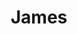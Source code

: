 ---
title: "James"
summary: "is used for this band - anything else needs its own artist name. Please do the necessary research and determine which \"James\" you are looking for. Formed in Manchester in 1982 by , , and . Signing, a year later, to 's label, before being snapped up by the . Their folksy/indie sound found early cult status, before they became big chart toppers. Well almost, 'Sit Down' reached no. 2 in the UK singles charts, quickly followed by a no. 2 album, 'Seven'. The band split up in 2001, before re-forming some years later."
image: "james.jpg"
apple_music_artist_url: "https://music.apple.com/gb/artist/james/130451"
---